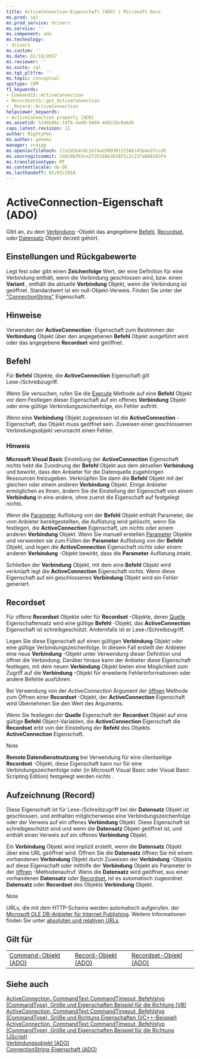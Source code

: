 ```yaml
---
title: ActiveConnection-Eigenschaft (ADO) | Microsoft Docs
ms.prod: sql
ms.prod_service: drivers
ms.service: ''
ms.component: ado
ms.technology:
- drivers
ms.custom: ''
ms.date: 01/19/2017
ms.reviewer: ''
ms.suite: sql
ms.tgt_pltfrm: ''
ms.topic: conceptual
apitype: COM
f1_keywords:
- Command15::ActiveConnection
- Recordset15::get_ActiveConnection
- _Record::ActiveConnection
helpviewer_keywords:
- ActiveConnection property [ADO]
ms.assetid: 52d0a96c-14fb-4ad9-b004-4d821bc0a6db
caps.latest.revision: 12
author: MightyPen
ms.author: genemi
manager: craigg
ms.openlocfilehash: 17a1d3e4c8c2e74ad30930111586143e4a3fccdb
ms.sourcegitcommit: 2ddc0bfb3ce2f2b160e3638f1c2c237a898263f4
ms.translationtype: MT
ms.contentlocale: de-DE
ms.lasthandoff: 05/03/2018
---
```

# <a name="activeconnection-property-ado"></a>ActiveConnection-Eigenschaft (ADO)
Gibt an, zu dem [Verbindung](../../../ado/reference/ado-api/connection-object-ado.md) -Objekt das angegebene [Befehl](../../../ado/reference/ado-api/command-object-ado.md), [Recordset](../../../ado/reference/ado-api/recordset-object-ado.md), oder [Datensatz](../../../ado/reference/ado-api/record-object-ado.md) Objekt derzeit gehört.  
  
## <a name="settings-and-return-values"></a>Einstellungen und Rückgabewerte  
 Legt fest oder gibt einen **Zeichenfolge** Wert, der eine Definition für eine Verbindung enthält, wenn die Verbindung geschlossen wird, bzw. einen **Variant** , enthält die aktuelle **Verbindung** Objekt, wenn die Verbindung ist geöffnet. Standardwert ist ein null-Objekt-Verweis. Finden Sie unter der ["ConnectionString"](../../../ado/reference/ado-api/connectionstring-property-ado.md) Eigenschaft.  
  
## <a name="remarks"></a>Hinweise  
 Verwenden der **ActiveConnection** -Eigenschaft zum Bestimmen der **Verbindung** Objekt über den angegebenen **Befehl** Objekt ausgeführt wird oder das angegebene  **Recordset** wird geöffnet.  
  
## <a name="command"></a>Befehl  
 Für **Befehl** Objekte, die **ActiveConnection** Eigenschaft gilt Lese-/Schreibzugriff.  
  
 Wenn Sie versuchen, rufen Sie die [Execute](../../../ado/reference/ado-api/execute-method-ado-command.md) Methode auf eine **Befehl** Objekt vor dem Festlegen dieser Eigenschaft auf ein offenes **Verbindung** Objekt oder eine gültige Verbindungszeichenfolge, ein Fehler auftritt.  
  
 Wenn eine **Verbindung** Objekt zugewiesen ist die **ActiveConnection** -Eigenschaft, das Objekt muss geöffnet sein. Zuweisen einer geschlossenen Verbindungsobjekt verursacht einen Fehler.  
  
### <a name="note"></a>Hinweis  
 **Microsoft Visual Basic** Einstellung der **ActiveConnection** Eigenschaft *nichts* hebt die Zuordnung der **Befehl** Objekt aus dem aktuellen **Verbindung** und bewirkt, dass den Anbieter für die Datenquelle zugehörigen Ressourcen freizugeben. Verknüpfen Sie dann die **Befehl** Objekt mit der gleichen oder einem anderen **Verbindung** Objekt. Einige Anbieter ermöglichen es Ihnen, ändern Sie die Einstellung der Eigenschaft von einem **Verbindung** in eine andere, ohne zuerst die Eigenschaft auf festgelegt *nichts*.  
  
 Wenn die [Parameter](../../../ado/reference/ado-api/parameters-collection-ado.md) Auflistung von der **Befehl** Objekt enthält Parameter, die vom Anbieter bereitgestellten, die Auflistung wird gelöscht, wenn Sie festlegen, die **ActiveConnection** Eigenschaft, um *nichts* oder einem anderen **Verbindung** Objekt. Wenn Sie manuell erstellen [Parameter](../../../ado/reference/ado-api/parameter-object.md) Objekte und verwenden sie zum Füllen der **Parameter** Auflistung von der **Befehl** Objekt, und legen die **ActiveConnection**  Eigenschaft *nichts* oder einem anderen **Verbindung** -Objekt bewirkt, dass die **Parameter** Auflistung intakt.  
  
 Schließen der **Verbindung** Objekt, mit dem eine **Befehl** Objekt wird verknüpft legt die **ActiveConnection** Eigenschaft *nichts*. Wenn diese Eigenschaft auf ein geschlossenes **Verbindung** Objekt wird ein Fehler generiert.  
  
## <a name="recordset"></a>Recordset  
 Für offene **Recordset** Objekte oder für **Recordset** -Objekte, deren [Quelle](../../../ado/reference/ado-api/source-property-ado-recordset.md) Eigenschaftensatz wird eine gültige **Befehl** -Objekt, das **ActiveConnection** Eigenschaft ist schreibgeschützt. Andernfalls ist er Lese-/Schreibzugriff.  
  
 Legen Sie diese Eigenschaft auf einen gültigen **Verbindung** Objekt oder eine gültige Verbindungszeichenfolge. In diesem Fall erstellt der Anbieter eine neue **Verbindung** -Objekt unter Verwendung dieser Definition und öffnet die Verbindung. Darüber hinaus kann der Anbieter diese Eigenschaft festlegen, mit dem neuen **Verbindung** Objekt bieten eine Möglichkeit zum Zugriff auf die **Verbindung** -Objekt für erweiterte Fehlerinformationen oder andere Befehle ausführen.  
  
 Bei Verwendung von der *ActiveConnection* Argument der [öffnen](../../../ado/reference/ado-api/open-method-ado-recordset.md) Methode zum Öffnen einer **Recordset** -Objekt, der **ActiveConnection** Eigenschaft wird Übernehmen Sie den Wert des Arguments.  
  
 Wenn Sie festlegen der **Quelle** Eigenschaft der **Recordset** Objekt auf eine gültige **Befehl** Object-Variablen, die **ActiveConnection** Eigenschaft die **Recordset** erbt von der Einstellung der **Befehl** des Objekts **ActiveConnection** Eigenschaft.  
  
> [!NOTE]
>  **Remote Datendienstnutzung** bei Verwendung für eine clientseitige **Recordset** -Objekt, diese Eigenschaft kann nur für eine Verbindungszeichenfolge oder (in Microsoft Visual Basic oder Visual Basic Scripting Edition) festgelegt werden *nichts* .  
  
## <a name="record"></a>Aufzeichnung (Record)  
 Diese Eigenschaft ist für Lese-/Schreibzugriff bei der **Datensatz** Objekt ist geschlossen, und enthalten möglicherweise eine Verbindungszeichenfolge oder der Verweis auf ein offenes **Verbindung** Objekt. Diese Eigenschaft ist schreibgeschützt sind und wenn die **Datensatz** Objekt geöffnet ist, und enthält einen Verweis auf ein offenes **Verbindung** Objekt.  
  
 Ein **Verbindung** Objekt wird implizit erstellt, wenn die **Datensatz** Objekt über eine URL geöffnet wird. Öffnen Sie die **Datensatz** öffnen Sie mit einem vorhandenen **Verbindung** Objekt durch Zuweisen der **Verbindung** -Objekts auf diese Eigenschaft oder mithilfe der **Verbindung** Objekt als Parameter in der [öffnen](../../../ado/reference/ado-api/open-method-ado-record.md) -Methodenaufruf. Wenn die **Datensatz** wird geöffnet, aus einer vorhandenen **Datensatz** oder [Recordset](../../../ado/reference/ado-api/recordset-object-ado.md), ist es automatisch zugeordnet **Datensatz** oder  **Recordset** des Objekts **Verbindung** Objekt.  
  
> [!NOTE]
>  URLs, die mit dem HTTP-Schema werden automatisch aufgerufen. der [Microsoft OLE DB-Anbieter für Internet Publishing](../../../ado/guide/appendixes/microsoft-ole-db-provider-for-internet-publishing.md). Weitere Informationen finden Sie unter [absoluten und relativen URLs](../../../ado/guide/data/absolute-and-relative-urls.md).  
  
## <a name="applies-to"></a>Gilt für  
  
||||  
|-|-|-|  
|[Command-Objekt (ADO)](../../../ado/reference/ado-api/command-object-ado.md)|[Record-Objekt (ADO)](../../../ado/reference/ado-api/record-object-ado.md)|[Recordset-Objekt (ADO)](../../../ado/reference/ado-api/recordset-object-ado.md)|  
  
## <a name="see-also"></a>Siehe auch  
 [ActiveConnection, CommandText CommandTimeout, Befehlstyp (CommandType), Größe und Eigenschaften Beispiel für die Richtung (VB)](../../../ado/reference/ado-api/activeconnection-commandtext-commandtimeout-commandtype-size-example-vb.md)   
 [ActiveConnection, CommandText CommandTimeout, Befehlstyp (CommandType), Größe und Richtung Eigenschaften (VC++-Beispiel)](../../../ado/reference/ado-api/activeconnection-commandtext-commandtimeout-commandtype-size-example-vc.md)   
 [ActiveConnection, CommandText CommandTimeout, Befehlstyp (CommandType), Größe und Eigenschaften Beispiel für die Richtung (JScript)](../../../ado/reference/ado-api/activeconnection-commandtext-timeout-type-size-example-jscript.md)   
 [Verbindungsobjekt (ADO)](../../../ado/reference/ado-api/connection-object-ado.md)   
 [ConnectionString-Eigenschaft (ADO)](../../../ado/reference/ado-api/connectionstring-property-ado.md)
